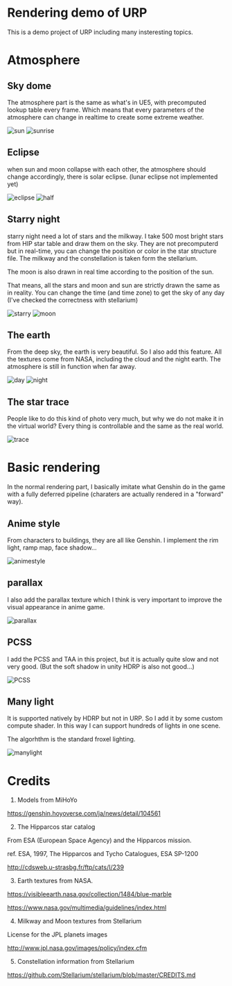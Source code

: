 # Rendering demo of URP

This is a demo project of URP including many insteresting topics.

# Atmosphere

## Sky dome

The atmosphere part is the same as what's in UE5, with precomputed lookup table every frame. Which means that every parameters of the atmosphere can change in realtime to create some extreme weather.

![sun](img/sun.png)
![sunrise](img/sunrise.png)

## Eclipse

when sun and moon collapse with each other, the atmosphere should change accordingly, there is solar eclipse. (lunar eclipse not implemented yet)

![eclipse](<img/sun(eclipse).png>)
![half](<img/sun(half).png>)

## Starry night

starry night need a lot of stars and the milkway. I take 500 most bright stars from HIP star table and draw them on the sky. They are not precomputerd but in real-time, you can change the position or color in the star structure file. The milkway and the constellation is taken form the stellarium.

The moon is also drawn in real time according to the position of the sun.

That means, all the stars and moon and sun are strictly drawn the same as in reality. You can change the time (and time zone) to get the sky of any day (I've checked the correctness with stellarium)

![starry](img/starry.png)
![moon](img/moon.png)

## The earth

From the deep sky, the earth is very beautiful. So I also add this feature. All the textures come from NASA, including the cloud and the night earth. The atmosphere is still in function when far away.

![day](img/day.png)
![night](img/night.png)

## The star trace

People like to do this kind of photo very much, but why we do not make it in the virtual world? Every thing is controllable and the same as the real world.

![trace](img/trace.png)

# Basic rendering

In the normal rendering part, I basically imitate what Genshin do in the game with a fully deferred pipeline (charaters are actually rendered in a "forward" way).

## Anime style

From characters to buildings, they are all like Genshin. I implement the rim light, ramp map, face shadow...

![animestyle](img/animestyle.png)

## parallax

I also add the parallax texture which I think is very important to improve the visual appearance in anime game.

![parallax](img/parallax.png)

## PCSS

I add the PCSS and TAA in this project, but it is actually quite slow and not very good. (But the soft shadow in unity HDRP is also not good...)

![PCSS](img/PCSS.png)

## Many light

It is supported natively by HDRP but not in URP. So I add it by some custom compute shader. In this way I can support hundreds of lights in one scene.

The algorhthm is the standard froxel lighting.

![manylight](img/manylight.png)

# Credits

1. Models from MiHoYo

https://genshin.hoyoverse.com/ja/news/detail/104561

2. The Hipparcos star catalog

From ESA (European Space Agency) and the Hipparcos mission.

ref. ESA, 1997, The Hipparcos and Tycho Catalogues, ESA SP-1200

http://cdsweb.u-strasbg.fr/ftp/cats/I/239

3. Earth textures from NASA.

https://visibleearth.nasa.gov/collection/1484/blue-marble

https://www.nasa.gov/multimedia/guidelines/index.html

4. Milkway and Moon textures from Stellarium

License for the JPL planets images

http://www.jpl.nasa.gov/images/policy/index.cfm

5. Constellation information from Stellarium

https://github.com/Stellarium/stellarium/blob/master/CREDITS.md
